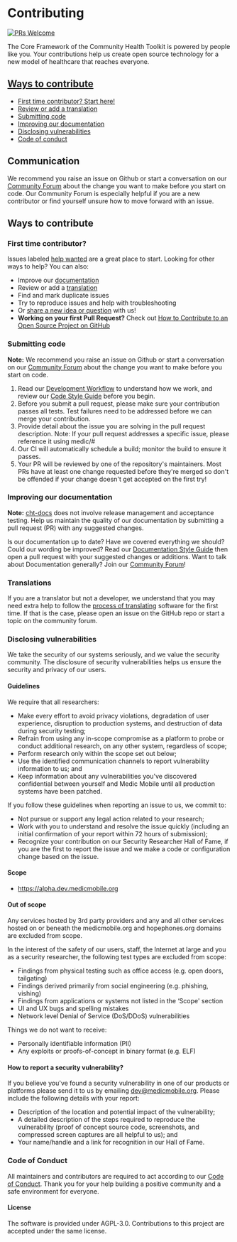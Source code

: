 # Contributing
[![PRs Welcome](https://img.shields.io/badge/PRs-welcome-brightgreen.svg?style=flat-square)](http://makeapullrequest.com)

The Core Framework of the Community Health Toolkit is powered by people like you. Your contributions help us create open source technology for a new model of healthcare that reaches everyone.

## [Ways to contribute](#ways-to-contribute)
  - [First time contributor? Start here!](#first-time-contributor)
  - [Review or add a translation](#translations)
  - [Submitting code](#submitting-code)
  - [Improving our documentation](#improving-our-documentation)
  - [Disclosing vulnerabilities](#disclosing-vulnerabilities)
  - [Code of conduct](#code-of-conduct)


## Communication
We recommend you raise an issue on Github or start a conversation on our [Community Forum](https://forum.communityhealthtoolkit.org) about the change you want to make before you start on code. Our Community Forum is especially helpful if you are a new contributor or find yourself unsure how to move forward with an issue.

## Ways to contribute

### First time contributor?
Issues labeled [help wanted](https://github.com/medic/cht-core/labels/Help%20wanted) are a great place to start. Looking for other ways to help? You can also:
* Improve our [documentation](#improving-our-documentation)
* Review or add a [translation](#translations)
* Find and mark duplicate issues
* Try to reproduce issues and help with troubleshooting
* Or [share a new idea or question](https://forum.communityhealthtoolkit.org) with us!
* **Working on your first Pull Request?** Check out [How to Contribute to an Open Source Project on GitHub](https://egghead.io/lessons/javascript-introduction-to-github)

### Submitting code
**Note:** We recommend you raise an issue on Github or start a conversation on our [Community Forum](https://forum.communityhealthtoolkit.org) about the change you want to make before you start on code.

1. Read our [Development Workflow](https://docs.communityhealthtoolkit.org/contribute/code/workflow/) to understand how we work, and review our [Code Style Guide](https://docs.communityhealthtoolkit.org/contribute/code/style-guide/) before you begin.
2. Before you submit a pull request, please make sure your contribution passes all tests. Test failures need to be addressed before we can merge your contribution.
3. Provide detail about the issue you are solving in the pull request description. Note: If your pull request addresses a specific issue, please reference it using medic/<repo>#<issue number>
4. Our CI will automatically schedule a build; monitor the build to ensure it passes.
5. Your PR will be reviewed by one of the repository's maintainers. Most PRs have at least one change requested before they're merged so don't be offended if your change doesn't get accepted on the first try!

### Improving our documentation

**Note:** [cht-docs](https://github.com/medic/cht-docs) does not involve release management and acceptance testing. Help us maintain the quality of our documentation by submitting a pull request (PR) with any suggested changes.

Is our documentation up to date? Have we covered everything we should? Could our wording be improved? Read our [Documentation Style Guide](https://docs.communityhealthtoolkit.org/contribute/docs/style-guide/) then open a pull request with your suggested changes or additions.
Want to talk about Documentation generally? Join our [Community Forum](https://forum.communityhealthtoolkit.org)!

### Translations

If you are a translator but not a developer, we understand that you may need extra help to follow the [process of translating](https://docs.communityhealthtoolkit.org/apps/reference/translations/) software for the first time. If that is the case, please open an issue on the GitHub repo or start a topic on the community forum.

### Disclosing vulnerabilities

We take the security of our systems seriously, and we value the security community. The disclosure of security vulnerabilities helps us ensure the security and privacy of our users.

#### Guidelines

We require that all researchers:

- Make every effort to avoid privacy violations, degradation of user experience, disruption to production systems, and destruction of data during security testing;
- Refrain from using any in-scope compromise as a platform to probe or conduct additional research, on any other system, regardless of scope;
- Perform research only within the scope set out below;
- Use the identified communication channels to report vulnerability information to us; and
- Keep information about any vulnerabilities you've discovered confidential between yourself and Medic Mobile until all production systems have been patched.

If you follow these guidelines when reporting an issue to us, we commit to:

- Not pursue or support any legal action related to your research;
- Work with you to understand and resolve the issue quickly (including an initial confirmation of your report within 72 hours of submission);
- Recognize your contribution on our Security Researcher Hall of Fame, if you are the first to report the issue and we make a code or configuration change based on the issue.

#### Scope

- https://alpha.dev.medicmobile.org

#### Out of scope

Any services hosted by 3rd party providers and any and all other services hosted on or beneath the medicmobile.org and hopephones.org domains are excluded from scope.

In the interest of the safety of our users, staff, the Internet at large and you as a security researcher, the following test types are excluded from scope:

- Findings from physical testing such as office access (e.g. open doors, tailgating)
- Findings derived primarily from social engineering (e.g. phishing, vishing)
- Findings from applications or systems not listed in the ‘Scope' section
- UI and UX bugs and spelling mistakes
- Network level Denial of Service (DoS/DDoS) vulnerabilities

Things we do not want to receive:

- Personally identifiable information (PII)
- Any exploits or proofs-of-concept in binary format (e.g. ELF)

#### How to report a security vulnerability?

If you believe you've found a security vulnerability in one of our products or platforms please send it to us by emailing dev@medicmobile.org. Please include the following details with your report:

- Description of the location and potential impact of the vulnerability;
- A detailed description of the steps required to reproduce the vulnerability (proof of concept source code, screenshots, and compressed screen captures are all helpful to us); and
- Your name/handle and a link for recognition in our Hall of Fame.

### Code of Conduct

All maintainers and contributors are required to act according to our [Code of Conduct](https://github.com/medic/medic/blob/master/CODE_OF_CONDUCT.md). Thank you for your help building a positive community and a safe environment for everyone.

#### License
The software is provided under AGPL-3.0. Contributions to this project are accepted under the same license.
